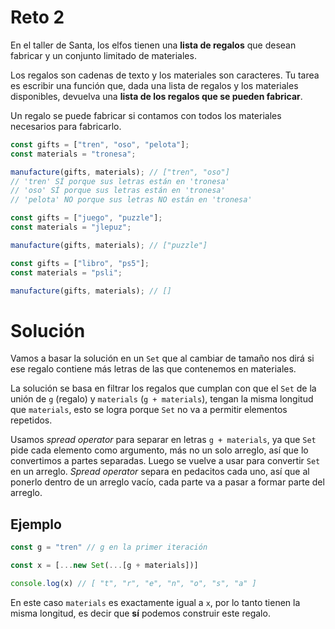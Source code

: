 # Reto 2

En el taller de Santa, los elfos tienen una **lista de regalos** que desean fabricar y un conjunto limitado de materiales.

Los regalos son cadenas de texto y los materiales son caracteres. Tu tarea es escribir una función que, dada una lista de regalos y los materiales disponibles, devuelva una **lista de los regalos que se pueden fabricar**.

Un regalo se puede fabricar si contamos con todos los materiales necesarios para fabricarlo.

```js
const gifts = ["tren", "oso", "pelota"];
const materials = "tronesa";

manufacture(gifts, materials); // ["tren", "oso"]
// 'tren' SÍ porque sus letras están en 'tronesa'
// 'oso' SÍ porque sus letras están en 'tronesa'
// 'pelota' NO porque sus letras NO están en 'tronesa'

const gifts = ["juego", "puzzle"];
const materials = "jlepuz";

manufacture(gifts, materials); // ["puzzle"]

const gifts = ["libro", "ps5"];
const materials = "psli";

manufacture(gifts, materials); // []
```

# Solución

Vamos a basar la solución en un `Set` que al cambiar de tamaño nos dirá si ese regalo contiene más letras de las que contenemos en materiales.

La solución se basa en filtrar los regalos que cumplan con que el `Set` de la unión de `g` (regalo) y `materials` (`g + materials`), tengan la misma longitud que `materials`, esto se logra porque `Set` no va a permitir elementos repetidos.

Usamos *spread operator* para separar en letras `g + materials`, ya que `Set` pide cada elemento como argumento, más no un solo arreglo, así que lo convertimos a partes separadas. Luego se vuelve a usar para convertir `Set` en un arreglo. *Spread operator* separa en pedacitos cada uno, así que al ponerlo dentro de un arreglo vacío, cada parte va a pasar a formar parte del arreglo.

## Ejemplo

```ts
const g = "tren" // g en la primer iteración

const x = [...new Set(...[g + materials])]

console.log(x) // [ "t", "r", "e", "n", "o", "s", "a" ]

```

En este caso `materials` es exactamente igual a `x`, por lo tanto tienen la misma longitud, es decir que **sí** podemos construir este regalo.
